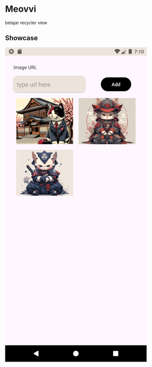 # Meovvi

belajar recycler view

## Showcase

![Screenshot_20241130_071038.png](assets%2FScreenshot_20241130_071038.png)